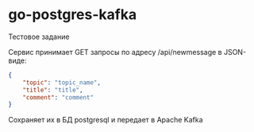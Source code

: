 # go-postgres-kafka
Тестовое задание

Сервис принимает GET запросы по адресу /api/newmessage в JSON-виде:
```json
{
    "topic": "topic_name",
    "title": "title",
    "comment": "comment"
}
```
Сохраняет их в БД postgresql и передает в Apache Kafka
